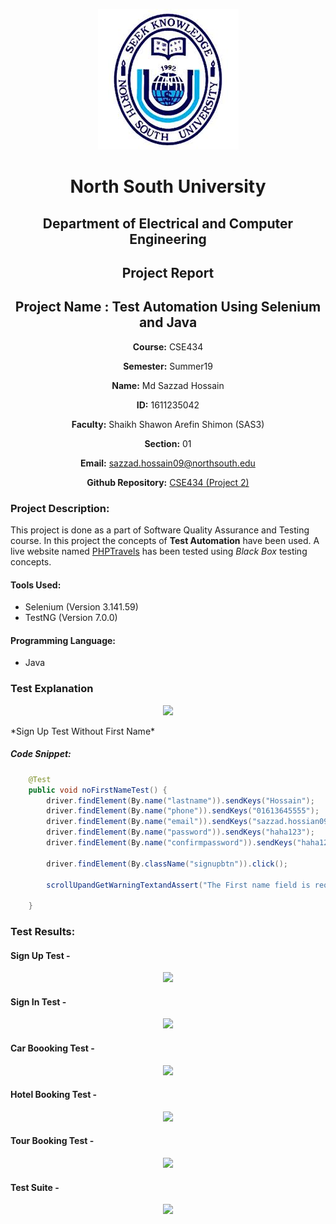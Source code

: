 <p align="center">
<img src="img/nsulogo.jpeg">
</p>

<div align="center">


# North South University </h5>
##  Department of Electrical and Computer Engineering </h3>

##  Project Report

## Project Name : Test Automation Using Selenium and Java

**Course:** CSE434

**Semester:** Summer19

**Name:** Md Sazzad Hossain

**ID:** 1611235042

**Faculty:** Shaikh Shawon Arefin Shimon (SAS3)

**Section:** 01

**Email:** sazzad.hossain09@northsouth.edu

**Github Repository:** [CSE434 (Project 2)](https://github.com/sazzadhrz/CSE434/tree/master/Project02)

</div>


### Project Description:

This project is done as a part of Software Quality Assurance and Testing course. In this project the concepts of **Test Automation** have been used. A live website named [PHPTravels](https://www.phptravels.net) has been tested using *Black Box* testing concepts. 

#### Tools Used:
* Selenium (Version 3.141.59)
* TestNG (Version 7.0.0)

#### Programming Language:
* Java

### Test Explanation
<p align="center">
<img src="img/register.jpeg">
</p>
*Sign Up Test Without First Name*

##### Code Snippet:

```` java
	@Test 
	public void noFirstNameTest() {
		driver.findElement(By.name("lastname")).sendKeys("Hossain");
		driver.findElement(By.name("phone")).sendKeys("01613645555");
		driver.findElement(By.name("email")).sendKeys("sazzad.hossian09@northsouth.edu");
		driver.findElement(By.name("password")).sendKeys("haha123");
		driver.findElement(By.name("confirmpassword")).sendKeys("haha123");
		
		driver.findElement(By.className("signupbtn")).click();
		
		scrollUpandGetWarningTextandAssert("The First name field is required.");

	}
````

### Test Results:

#### Sign Up Test -
<p align="center">
<img src="img/signup.jpeg">
</p>

#### Sign In Test -
<p align="center">
<img src="img/signin.jpeg">
</p>

#### Car Boooking Test -
<p align="center">
<img src="img/car.jpeg">
</p>

#### Hotel Booking Test -
<p align="center">
<img src="img/hotel.jpeg">
</p>

#### Tour Booking Test -
<p align="center">
<img src="img/tour.jpeg">
</p>

#### Test Suite -
<p align="center">
<img src="img/SuiteResult.jpeg">
</p>